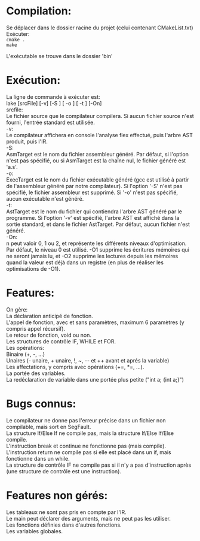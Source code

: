 # Compilation:
Se déplacer dans le dossier racine du projet (celui contenant CMakeList.txt)  
Exécuter:  
    `cmake .`  
    `make`  
    
L'exécutable <lake> se trouve dans le dossier 'bin'  

# Exécution:  
La ligne de commande à exécuter est:  
lake [srcFile] [-v] [-S <AsmTarget>] [ -o <ExecTarget>] [ -t <AstTarget>] [-On]  
    srcfile:  
        Le fichier source que le compilateur compilera. Si aucun fichier source n'est fourni, l'entrée standard est utilisée.  
    -v:  
        Le compilateur affichera en console l'analyse flex effectué, puis l'arbre AST produit, puis l'IR.  
    -S:  
        AsmTarget est le nom du fichier assembleur généré. Par défaut, si l'option n'est pas spécifié, ou si AsmTarget est la chaîne nul, le fichier généré est 'a.s'.  
    -o:  
        ExecTarget est le nom du fichier exécutable généré (gcc est utilisé à partir de l'assembleur généré par notre compilateur). Si l'option '-S' n'est pas spécifié, le fichier assembleur est supprimé. Si '-o' n'est pas spécifié, aucun exécutable n'est généré.  
    -t:  
        AstTarget est le nom du fichier qui contiendra l'arbre AST généré par le programme. Si l'option '-v' est spécifié, l'arbre AST est affiché dans la sortie standard, et dans le fichier AstTarget. Par défaut, aucun fichier n'est généré.  
    -On:  
        n peut valoir 0, 1 ou 2, et représente les différents niveaux d'optimisation. Par défaut, le niveau 0 est utilisé. -O1 supprime les écritures mémoires qui ne seront jamais lu, et -O2 supprime les lectures depuis les mémoires quand la valeur est déjà dans un registre (en plus de réaliser les optimisations de -O1).  
    
# Features:
On gère:  
    La déclaration anticipé de fonction.  
    L'appel de fonction, avec et sans paramètres, maximum 6 paramètres (y compris appel récursif).  
    Le retour de fonction, void ou non.  
    Les structures de contrôle IF, WHILE et FOR.  
    Les opérations:  
        Binaire (+, -, ...)  
        Unaires (- unaire, + unaire, !, ~, -- et ++ avant et aprés la variable)  
    Les affectations, y compris avec opérations (+=, *=, ...).  
    La portée des variables.  
    La redéclaration de variable dans une portée plus petite ("int a; {int a;}")  
    

    
# Bugs connus:
Le compilateur ne donne pas l'erreur précise dans un fichier non compilable, mais sort en SegFault.  
La structure If/Else If ne compile pas, mais la structure If/Else If/Else compile.  
L'instruction break et continue ne fonctionne pas (mais compile).  
L'instruction return ne compile pas si elle est placé dans un if, mais fonctionne dans un while.  
La structure de contrôle IF ne compile pas si il n'y a pas d'instruction après (une structure de contrôle est une instruction).  

# Features non gérés:
Les tableaux ne sont pas pris en compte par l'IR.  
Le main peut déclarer des arguments, mais ne peut pas les utiliser.  
Les fonctions définies dans d'autres fonctions.  
Les variables globales.  
 




